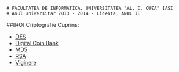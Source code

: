 ```
# FACULTATEA DE INFORMATICA, UNIVERSITATEA "AL. I. CUZA" IASI
# Anul universitar 2013 - 2014 - Licenta, ANUL II
```

##[RO] Criptografie
Cuprins:

- [DES](DES)
- [Digital Coin Bank](DigitalCoinBank)
- [MD5](MD5)
- [RSA](RSA)
- [Viginere](Viginere)
